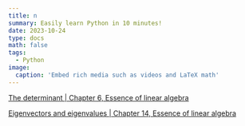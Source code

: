 ```yaml
---
title: n
summary: Easily learn Python in 10 minutes!
date: 2023-10-24
type: docs
math: false
tags:
  - Python
image:
  caption: 'Embed rich media such as videos and LaTeX math'
---
```


[The determinant | Chapter 6, Essence of linear algebra](https://www.youtube.com/watch?v=Ip3X9LOh2dk&ab_channel=3Blue1Brown)

[Eigenvectors and eigenvalues | Chapter 14, Essence of linear algebra](https://www.youtube.com/watch?v=PFDu9oVAE-g&ab_channel=3Blue1Brown)
